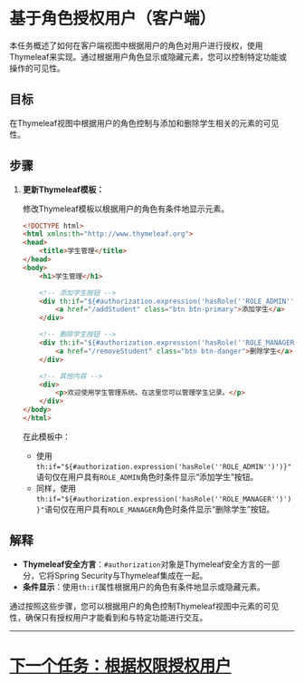 # 基于角色授权用户（客户端）

本任务概述了如何在客户端视图中根据用户的角色对用户进行授权，使用Thymeleaf来实现。通过根据用户角色显示或隐藏元素，您可以控制特定功能或操作的可见性。

## 目标

在Thymeleaf视图中根据用户的角色控制与添加和删除学生相关的元素的可见性。

## 步骤

1. **更新Thymeleaf模板：**

   修改Thymeleaf模板以根据用户的角色有条件地显示元素。

   ```html
   <!DOCTYPE html>
   <html xmlns:th="http://www.thymeleaf.org">
   <head>
       <title>学生管理</title>
   </head>
   <body>
       <h1>学生管理</h1>

       <!-- 添加学生按钮 -->
       <div th:if="${#authorization.expression('hasRole(''ROLE_ADMIN'')')}">
           <a href="/addStudent" class="btn btn-primary">添加学生</a>
       </div>

       <!-- 删除学生按钮 -->
       <div th:if="${#authorization.expression('hasRole(''ROLE_MANAGER'')')}">
           <a href="/removeStudent" class="btn btn-danger">删除学生</a>
       </div>

       <!-- 其他内容 -->
       <div>
           <p>欢迎使用学生管理系统。在这里您可以管理学生记录。</p>
       </div>
   </body>
   </html>
   ```

   在此模板中：
    - 使用`th:if="${#authorization.expression('hasRole(''ROLE_ADMIN'')')}"`语句仅在用户具有`ROLE_ADMIN`角色时条件显示“添加学生”按钮。
    - 同样，使用`th:if="${#authorization.expression('hasRole(''ROLE_MANAGER'')')}"`语句仅在用户具有`ROLE_MANAGER`角色时条件显示“删除学生”按钮。

## 解释

- **Thymeleaf安全方言**：`#authorization`对象是Thymeleaf安全方言的一部分，它将Spring Security与Thymeleaf集成在一起。
- **条件显示**：使用`th:if`属性根据用户的角色有条件地显示或隐藏元素。

通过按照这些步骤，您可以根据用户的角色控制Thymeleaf视图中元素的可见性，确保只有授权用户才能看到和与特定功能进行交互。

---

# [下一个任务：根据权限授权用户](authorize-client-authority.md)